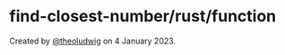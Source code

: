 # find-closest-number/rust/function

Created by [@theoludwig](https://github.com/theoludwig) on 4 January 2023.
